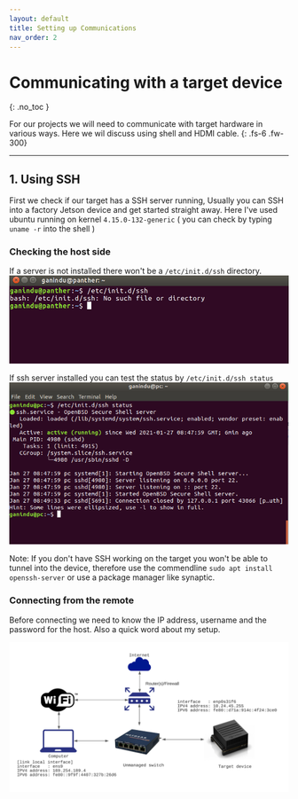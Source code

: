 ```yaml
---
layout: default
title: Setting up Communications
nav_order: 2
---
```


# Communicating with a target device
{: .no_toc }

For our projects we will need to communicate with target hardware in various ways. Here we wil discuss using shell and HDMI cable.
{: .fs-6 .fw-300}
<!--
## Table of contents 
{: .no_toc .text-delta}

1. TOC
{:toc}
-->
--- 
## 1. Using SSH
First we check if our target has a SSH server running, Usually you can SSH into a factory Jetson device and get started straight away. Here I've used ubuntu running on kernel `4.15.0-132-generic` ( you can check by typing  `uname -r` into the shell )

### Checking the host side 

If a server is not installed there won't be a `/etc/init.d/ssh` directory.  
![checking for SSH server](/assets/check-ssh-fail.png)

If ssh server installed you can test the status by `/etc/init.d/ssh status`
![SSH server running](/assets/check-ssh-ok.png)

Note: If you don't have SSH working on the target you won't be able to tunnel into the device, therefore use the commendline `sudo apt install openssh-server` or use a package manager like synaptic.

### Connecting from the remote  

Before connecting we need to know the IP address, username and the password for the host. Also a quick word about my setup. 

![My initial network setup](/assets/network_setup_1.png)
